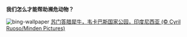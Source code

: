 
**我们怎么才能帮助濒危动物？**

![bing-wallpaper](https://www.bing.com/th?id=OHR.SumatranRhino_ZH-CN4529744910_1920x1080.jpg)
[苏门答腊犀牛，韦卡巴斯国家公园，印度尼西亚 (© Cyril Ruoso/Minden Pictures)](https://www.bing.com/search?q=%E8%8B%8F%E9%97%A8%E7%AD%94%E8%85%8A%E7%8A%80%E7%89%9B&amp;form=hpcapt&amp;mkt=zh-cn)
  
